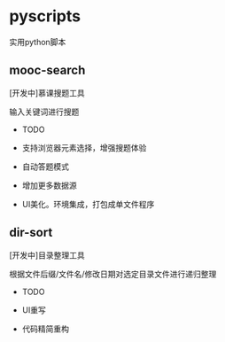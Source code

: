 # pyscripts

实用python脚本

## mooc-search

[开发中]慕课搜题工具

输入关键词进行搜题

- TODO

- 支持浏览器元素选择，增强搜题体验
- 自动答题模式
- 增加更多数据源
- UI美化。环境集成，打包成单文件程序

## dir-sort

[开发中]目录整理工具

根据文件后缀/文件名/修改日期对选定目录文件进行递归整理

- TODO

- UI重写
- 代码精简重构
